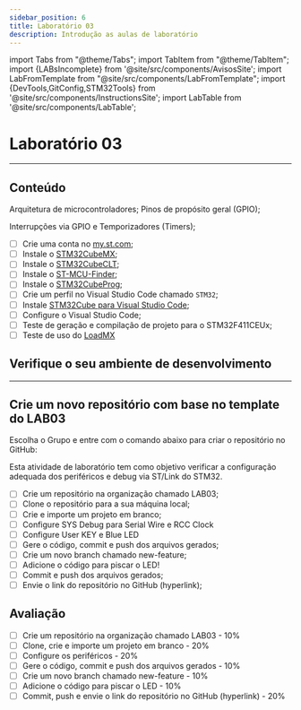 ```yaml
---
sidebar_position: 6
title: Laboratório 03
description: Introdução as aulas de laboratório
---
```


import Tabs from "@theme/Tabs";
import TabItem from "@theme/TabItem";
import {LABsIncomplete} from '@site/src/components/AvisosSite';
import LabFromTemplate from "@site/src/components/LabFromTemplate";
import {DevTools,GitConfig,STM32Tools} from '@site/src/components/InstructionsSite';
import LabTable from '@site/src/components/LabTable';

# Laboratório 03

<!-- Aviso de que este conteúdo está em construção! -->
<LABsIncomplete />

<!-- Tabela com link para atividade, inicio, fim e descrição do LAB! -->
<div style={{ display: "flex", justifyContent: "center" }}>
  <LabTable index={3} internal={false} />
</div>

---

## Conteúdo
Arquitetura de microcontroladores; Pinos de propósito geral (GPIO);

Interrupções via GPIO e Temporizadores (Timers);

- [ ] Crie uma conta no [my.st.com](https://www.st.com/content/st_com/en/user-registration.html);
- [ ] Instale o [STM32CubeMX](https://www.st.com/en/development-tools/stm32cubemx.html#get-software);
- [ ] Instale o [STM32CubeCLT](https://www.st.com/en/development-tools/stm32cubeclt.html#get-software);
- [ ] Instale o [ST-MCU-Finder](https://www.st.com/en/development-tools/st-mcu-finder-pc.html#get-software);
- [ ] Instale o [STM32CubeProg](https://www.st.com/en/development-tools/stm32cubeprog.html#get-software);
- [ ] Crie um perfil no Visual Studio Code chamado `STM32`;
- [ ] Instale [STM32Cube para Visual Studio Code](https://marketplace.visualstudio.com/items?itemName=stmicroelectronics.stm32-vscode-extension);
- [ ] Configure o Visual Studio Code;
- [ ] Teste de geração e compilação de projeto para o STM32F411CEUx;
- [ ] Teste de uso do [LoadMX](/docs/loadmx)

## Verifique o seu ambiente de desenvolvimento

<!-- List of Dev Tools -->
<DevTools />

<!-- Configure o git -->
<GitConfig />

---

<!-- List of STM32Cube Tools -->
<STM32Tools />

## Crie um novo repositório com base no template do LAB03

Escolha o Grupo e entre com o comando abaixo para criar o repositório no GitHub:

<!-- Gera instruções para criar o repositório no GitHub por grupo com base no template do laboratório. -->
<LabFromTemplate labNumber="LAB03" opts="-c" />


Esta atividade de laboratório tem como objetivo verificar a configuração adequada dos periféricos e debug via ST/Link do STM32.

- [ ] Crie um repositório na organização chamado LAB03;
- [ ] Clone o repositório para a sua máquina local;
- [ ] Crie e importe um projeto em branco;
- [ ] Configure SYS Debug para Serial Wire e RCC Clock
- [ ] Configure User KEY e Blue LED
- [ ] Gere o código, commit e push dos arquivos gerados;
- [ ] Crie um novo branch chamado new-feature;
- [ ] Adicione o código para piscar o LED!
- [ ] Commit e push dos arquivos gerados;
- [ ] Envie o link do repositório no GitHub (hyperlink);

## Avaliação

- [ ] Crie um repositório na organização chamado LAB03 - 10%
- [ ] Clone, crie e importe um projeto em branco - 20%
- [ ] Configure os periféricos - 20%
- [ ] Gere o código, commit e push dos arquivos gerados - 10%
- [ ] Crie um novo branch chamado new-feature - 10%
- [ ] Adicione o código para piscar o LED - 10%
- [ ] Commit, push e envie o link do repositório no GitHub (hyperlink) - 20%